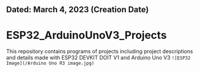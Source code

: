 ## Dated: March 4, 2023 (Creation Date)
# ESP32_ArduinoUnoV3_Projects
This repository contains programs of projects including project descriptions and details made with ESP32 DEVKIT DOIT V1 and Arduino Uno V3
`![ESP32 Image](/Arduino Uno R3 image.jpg)`
